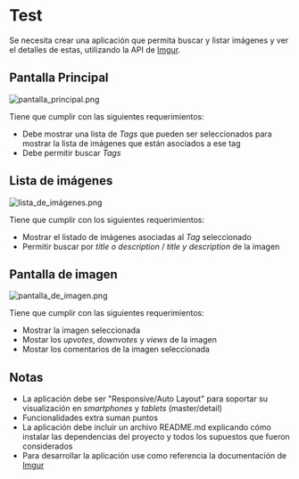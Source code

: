 # Test

Se necesita crear una aplicación que permita buscar y listar imágenes y ver el detalles de estas, utilizando la API de [Imgur](http://imgur.com/).

## Pantalla Principal

![pantalla_principal.png](https://bitbucket.org/repo/Mrndnqd/images/2449792269-pantalla_principal.png)

Tiene que cumplir con las siguientes requerimientos:

* Debe mostrar una lista de *Tags* que pueden ser seleccionados para mostrar la lista de imágenes que están asociados a ese tag
* Debe permitir buscar *Tags*

## Lista de imágenes

![lista_de_imágenes.png](https://bitbucket.org/repo/Mrndnqd/images/1175342338-lista_de_ima%CC%81genes.png)

Tiene que cumplir con los siguientes requerimientos:

* Mostrar el listado de imágenes asociadas al *Tag* seleccionado
* Permitir buscar por _title_ *o* _description_ / _title_ *y* _description_ de la imagen

## Pantalla de imagen

![pantalla_de_imagen.png](https://bitbucket.org/repo/Mrndnqd/images/3511127867-pantalla_de_imagen.png)

Tiene que cumplir con las siguientes requerimientos:

* Mostrar la imagen seleccionada
* Mostar los _upvotes_, _downvotes_ y _views_ de la imagen
* Mostar los comentarios de la imagen seleccionada

## Notas

* La aplicación debe ser "Responsive/Auto Layout" para soportar su visualización en *smartphones* y *tablets* (master/detail)
* Funcionalidades extra suman puntos
* La aplicación debe incluir un archivo README.md explicando cómo instalar las dependencias del proyecto y todos los supuestos que fueron considerados
* Para desarrollar la aplicación use como referencia la documentación de [Imgur](https://apidocs.imgur.com)
